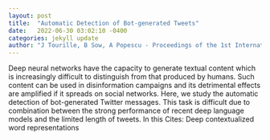 ```yaml
---
layout: post
title:  "Automatic Detection of Bot-generated Tweets"
date:   2022-06-30 03:02:10 -0400
categories: jekyll update
author: "J Tourille, B Sow, A Popescu - Proceedings of the 1st International Workshop on , 2022"
---
```

Deep neural networks have the capacity to generate textual content which is increasingly difficult to distinguish from that produced by humans. Such content can be used in disinformation campaigns and its detrimental effects are amplified if it spreads on social networks. Here, we study the automatic detection of bot-generated Twitter messages. This task is difficult due to combination between the strong performance of recent deep language models and the limited length of tweets. In this 
Cites: Deep contextualized word representations